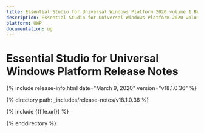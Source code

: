 ```yaml
---
title: Essential Studio for Universal Windows Platform 2020 volume 1 Beta Release Notes  
description: Essential Studio for Universal Windows Platform 2020 volume 1 Beta Release Notes  
platform: UWP
documentation: ug
---
```


# Essential Studio for Universal Windows Platform  Release Notes  

{% include release-info.html date="March 9, 2020"  version="v18.1.0.36" %} 


{% directory path: _includes/release-notes/v18.1.0.36 %}

{% include {{file.url}} %}

{% enddirectory %}